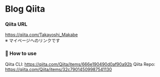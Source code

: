 Blog Qiita
===

### Qiita URL
https://qiita.com/Takayoshi_Makabe <br />
※ マイページへのリンクです

### 📘 How to use
Qiita CLI: https://qiita.com/Qiita/items/666e190490d0af90a92b
Qiita Repo: https://qiita.com/Qiita/items/32c79014509987541130
